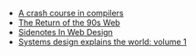 - [A crash course in compilers](https://increment.com/programming-languages/crash-course-in-compilers/)
- [The Return of the 90s Web](https://mxb.dev/blog/the-return-of-the-90s-web/)
- [Sidenotes In Web Design](https://www.gwern.net/Sidenotes)
- [Systems design explains the world: volume 1](https://apenwarr.ca/log/20201227)
